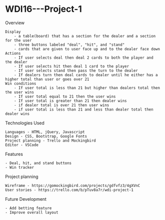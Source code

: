 # WDI16---Project-1

Overview

    Display 
        - a table(board) that has a section for the dealer and a section for the user
        - three buttons labeled "deal", "hit", and "stand"
        - cards that are given to user face up and to the dealer face down
    Actions 
        - If user selects deal then deal 2 cards to both the player and the dealer
        - If user selects hit then deal 1 card to the player
        - If user selects stand then pass the turn to the dealer
        - If dealers turn then deal cards to dealer until he either has a higher total than user or goes over 21
    Win conditions
        - If user total is less than 21 but higher than dealers total then the user wins
        - If user total equal to 21 then the user wins
        - If user total is greater than 21 then dealer wins
        - if dealer total is over 21 then user wins
        - if user total is less than 21 and less than dealer total then dealer wins


Technologies Used
    
    Languages - HTML, jQuery, Javascript
    Design - CSS, Bootstrap, Google Fonts
    Project planning - Trello and Mockingbird
    Editor - VSCode


Features
    
    - Deal, hit, and stand buttons
    - Win tracker


Project planning
   
    Wireframe - https://gomockingbird.com/projects/gdfvfz3/4gXVnC
    User stories - https://trello.com/b/pTuv8a7r/wdi-project-1


Future Development
    
    - Add betting feature
    - Improve overall layout